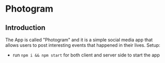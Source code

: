 # Photogram
## Introduction

 The App is called "Photogram" and it is a simple social media app that allows users to post interesting events that happened in their lives.
Setup:
- run ```npm i && npm start``` for both client and server side to start the app
